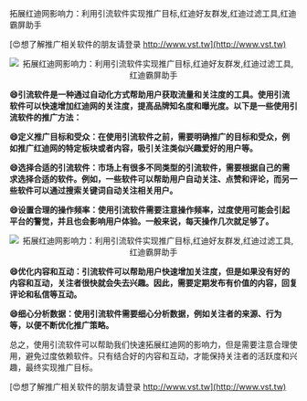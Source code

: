 拓展红迪网影响力：利用引流软件实现推广目标,红迪好友群发,红迪过滤工具,红迪霸屏助手

[😍想了解推广相关软件的朋友请登录 http://www.vst.tw](http://www.vst.tw)

 <center><img src="https://vst.tw/MP4/tuiguang/png/6.png" alt="拓展红迪网影响力：利用引流软件实现推广目标,红迪好友群发,红迪过滤工具,红迪霸屏助手"></center>

**😄引流软件是一种通过自动化方式帮助用户获取流量和关注度的工具。使用引流软件可以快速增加红迪网的关注度，提高品牌知名度和曝光度。以下是一些使用引流软件的推广方法：**

**😄定义推广目标和受众：在使用引流软件之前，需要明确推广的目标和受众，例如推广红迪网的特定板块或者内容，吸引关注类似兴趣爱好的用户等。**

**😄选择合适的引流软件：市场上有很多不同类型的引流软件，需要根据自己的需求选择合适的软件。例如，一些软件可以帮助用户自动关注、点赞和评论，而另一些软件可以通过搜索关键词自动关注相关用户。**

**😄设置合理的操作频率：使用引流软件需要注意操作频率，过度使用可能会引起平台的警觉，并且也会影响用户体验。一般来说，每天操作几次就足够了。**

 <center><img src="https://vst.tw/MP4/tuiguang/png/0.png" alt="拓展红迪网影响力：利用引流软件实现推广目标,红迪好友群发,红迪过滤工具,红迪霸屏助手"></center>

**😄优化内容和互动：引流软件可以帮助用户快速增加关注度，但是如果没有好的内容和互动，关注者很快就会失去兴趣。因此，需要定期发布有价值的内容，回复评论和私信等互动。**

**😄细心分析数据：使用引流软件需要细心分析数据，例如关注者的来源、行为等，以便不断优化推广策略。**

总之，使用引流软件可以帮助我们快速拓展红迪网的影响力，但是需要注意合理使用，避免过度依赖软件。只有结合好的内容和互动，才能保持关注者的活跃度和兴趣，最终实现推广目标。

[😍想了解推广相关软件的朋友请登录 http://www.vst.tw](http://www.vst.tw)



